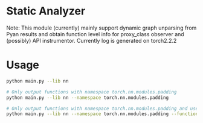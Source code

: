 # Static Analyzer

Note: This module (currently) mainly support dynamic graph unparsing from Pyan results and obtain function level info for proxy_class observer and (possibly) API instrumentor. Currently log is generated on torch2.2.2

# Usage

```bash
python main.py --lib nn

# Only output functions with namespace torch.nn.modules.padding
python main.py --lib nn --namespace torch.nn.modules.padding

# Only output functions with namespace torch.nn.modules.padding and used in torch.nn.modules.padding
python main.py --lib nn --namespace torch.nn.modules.padding --function torch.nn.modules.padding.ConstantPad3d
```

